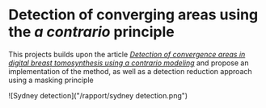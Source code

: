# Detection of converging areas using the _a contrario_ principle
This projects builds upon the article [_Detection of convergence areas in digital breast tomosynthesis using a contrario modeling_](https://www.semanticscholar.org/paper/Detection-of-convergence-areas-in-digital-breast-a-Palma-Muller/37f60bb9c90c5c1f0ca208c2d19329ba2806045c) and propose an implementation of the method, as well as a detection reduction approach using a masking principle

![Sydney detection]("/rapport/sydney detection.png")